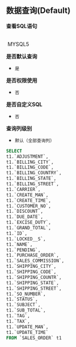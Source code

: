 ## 数据查询(Default) <!-- {docsify-ignore-all} -->



<p class="panel-title"><b>查看SQL语句</b></p>
<br>

<el-row>
&nbsp;<el-tag @click="MYSQL5 = true">MYSQL5</el-tag>
</el-row>

<br>
<p class="panel-title"><b>是否默认查询</b></p>

* `是`

<p class="panel-title"><b>是否权限使用</b></p>

* `否`

<p class="panel-title"><b>是否自定义SQL</b></p>

* `否`

<p class="panel-title"><b>查询列级别</b></p>

* `默认（全部查询列）`






<el-dialog v-model="MYSQL5" title="MYSQL5">

```sql
SELECT
t1.`ADJUSTMENT`,
t1.`BILLING_CITY`,
t1.`BILLING_CODE`,
t1.`BILLING_COUNTRY`,
t1.`BILLING_STATE`,
t1.`BILLING_STREET`,
t1.`CARRIER`,
t1.`CREATE_MAN`,
t1.`CREATE_TIME`,
t1.`CUSTOMER_NO`,
t1.`DISCOUNT`,
t1.`DUE_DATE`,
t1.`EXCISE_DUTY`,
t1.`GRAND_TOTAL`,
t1.`ID`,
t1.`LOCKED__S`,
t1.`NAME`,
t1.`PENDING`,
t1.`PURCHASE_ORDER`,
t1.`SALES_COMMISSION`,
t1.`SHIPPING_CITY`,
t1.`SHIPPING_CODE`,
t1.`SHIPPING_COUNTR`,
t1.`SHIPPING_STATE`,
t1.`SHIPPING_STREET`,
t1.`SO_NUMBER`,
t1.`STATUS`,
t1.`SUBJECT`,
t1.`SUB_TOTAL`,
t1.`TAG`,
t1.`TAX`,
t1.`UPDATE_MAN`,
t1.`UPDATE_TIME`
FROM `SALES_ORDER` t1 


```

</el-dialog>

<script>
 const { createApp } = Vue
  createApp({
    data() {
      return {
                MYSQL5 : false
        
      }
    },
    methods: {
    }
  }).use(ElementPlus).mount('#app')
</script>